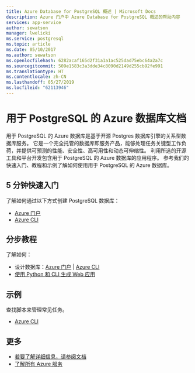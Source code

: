 ```yaml
---
title: Azure Database for PostgreSQL 概述 | Microsoft Docs
description: Azure 门户中 Azure Database for PostgreSQL 概述的帮助内容
services: app-service
author: sewatson
manager: lwelicki
ms.service: postgresql
ms.topic: article
ms.date: 05/10/2017
ms.author: sewatson
ms.openlocfilehash: 6282acaf165d2f31a1a1ac525dad75ebc64a2a7c
ms.sourcegitcommit: 509e1583c3a3dde34c8090d2149d255cb92fe991
ms.translationtype: HT
ms.contentlocale: zh-CN
ms.lasthandoff: 05/27/2019
ms.locfileid: "62113946"
---
```

# <a name="azure-database-for-postgresql-documentation"></a>用于 PostgreSQL 的 Azure 数据库文档

用于 PostgreSQL 的 Azure 数据库是基于开源 Postgres 数据库引擎的关系型数据库服务。 它是一个完全托管的数据库即服务产品，能够处理任务关键型工作负荷，并提供可预测的性能、安全性、高可用性和动态可伸缩性。  利用所选的开源工具和平台开发包含用于 PostgreSQL 的 Azure 数据库的应用程序。  参考我们的快速入门、教程和示例了解如何使用用于 PostgreSQL 的 Azure 数据库。

## <a name="5-minute-quickstarts"></a>5 分钟快速入门

了解如何通过以下方式创建 PostgreSQL 数据库：

- [Azure 门户](/azure/postgresql/quickstart-create-server-database-portal)
- [Azure CLI](/azure/postgresql/quickstart-create-server-database-azure-cli)

## <a name="step-by-step-tutorials"></a>分步教程

了解如何：

- 设计数据库：[Azure 门户](/azure/postgresql/tutorial-design-database-using-azure-portal) |  [Azure CLI](/azure/postgresql/tutorial-design-database-using-azure-cli)
- [使用 Python 和 CLI 生成 Web 应用](/azure/app-service/containers/tutorial-python-postgresql-app?toc=%2fazure%2fpostgresql%2ftoc.json)

## <a name="samples"></a>示例 

查找脚本来管理常见任务。

- [Azure CLI](/azure/postgresql/sample-scripts-azure-cli)

## <a name="more"></a>更多

- [若要了解详细信息，请参阅文档](/azure/postgresql/index)
- [了解所有 Azure 服务](https://aka.ms/j3wr7y)